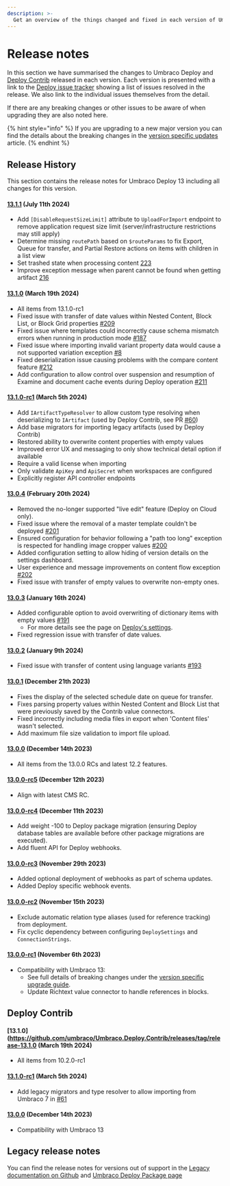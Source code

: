 ```yaml
---
description: >-
  Get an overview of the things changed and fixed in each version of Umbraco Deploy.
---
```


# Release notes

In this section we have summarised the changes to Umbraco Deploy and [Deploy Contrib](https://github.com/umbraco/Umbraco.Deploy.Contrib) released in each version. Each version is presented with a link to the [Deploy issue tracker](https://github.com/umbraco/Umbraco.Deploy.Issues/issues) showing a list of issues resolved in the release. We also link to the individual issues themselves from the detail.

If there are any breaking changes or other issues to be aware of when upgrading they are also noted here.

{% hint style="info" %}
If you are upgrading to a new major version you can find the details about the breaking changes in the [version specific updates](upgrades/version-specific.md) article.
{% endhint %}

## Release History

This section contains the release notes for Umbraco Deploy 13 including all changes for this version.

#### [13.1.1](https://github.com/umbraco/Umbraco.Deploy.Issues/issues?q=is%3Aissue+is%3Aclosed+label%3Arelease%2F13.1.1) (July 11th 2024)

* Add `[DisableRequestSizeLimit]` attribute to `UploadForImport` endpoint to remove application request size limit (server/infrastructure restrictions may still apply)
* Determine missing `routePath` based on `$routeParams` to fix Export, Queue for transfer, and Partial Restore actions on items with children in a list view
* Set trashed state when processing content [223](https://github.com/umbraco/Umbraco.Deploy.Issues/issues/223)
* Improve exception message when parent cannot be found when getting artifact [216](https://github.com/umbraco/Umbraco.Deploy.Issues/issues/216)

#### [13.1.0](https://github.com/umbraco/Umbraco.Deploy.Issues/issues?q=is%3Aissue+is%3Aclosed+label%3Arelease%2F13.1.0) (March 19th 2024)

* All items from 13.1.0-rc1
* Fixed issue with transfer of date values within Nested Content, Block List, or Block Grid properties [#209](https://github.com/umbraco/Umbraco.Deploy.Issues/issues/209)
* Fixed issue where templates could incorrectly cause schema mismatch errors when running in production mode [#187](https://github.com/umbraco/Umbraco.Deploy.Issues/issues/187)
* Fixed issue where importing invalid variant property data would cause a not supported variation exception [#8](https://github.com/umbraco/Umbraco.Deploy.Issues/issues/8)
* Fixed deserialization issue causing problems with the compare content feature [#212](https://github.com/umbraco/Umbraco.Deploy.Issues/issues/212)
* Add configuration to allow control over suspension and resumption of Examine and document cache events during Deploy operation [#211](https://github.com/umbraco/Umbraco.Deploy.Issues/issues/211)

#### [13.1.0-rc1](https://github.com/umbraco/Umbraco.Deploy.Issues/issues?q=is%3Aissue+is%3Aclosed+label%3Arelease%2F13.1.0) (March 5th 2024)

* Add `IArtifactTypeResolver` to allow custom type resolving when deserializing to `IArtifact` (used by Deploy Contrib, see PR [#60](https://github.com/umbraco/Umbraco.Deploy.Contrib/pull/61))
* Add base migrators for importing legacy artifacts (used by Deploy Contrib)
* Restored ability to overwrite content properties with empty values
* Improved error UX and messaging to only show technical detail option if available
* Require a valid license when importing
* Only validate `ApiKey` and `ApiSecret` when workspaces are configured
* Explicitly register API controller endpoints

#### [13.0.4](https://github.com/umbraco/Umbraco.Deploy.Issues/issues?q=is%3Aissue+is%3Aclosed+label%3Arelease%2F13.0.4) (February 20th 2024)

* Removed the no-longer supported "live edit" feature (Deploy on Cloud only).
* Fixed issue where the removal of a master template couldn't be deployed [#201](https://github.com/umbraco/Umbraco.Deploy.Issues/issues/201)
* Ensured configuration for behavior following a "path too long" exception is respected for handling image cropper values [#200](https://github.com/umbraco/Umbraco.Deploy.Issues/issues/200)
* Added configuration setting to allow hiding of version details on the settings dashboard.
* User experience and message improvements on content flow exception [#202](https://github.com/umbraco/Umbraco.Deploy.Issues/issues/202)
* Fixed issue with transfer of empty values to overwrite non-empty ones.

#### [13.0.3](https://github.com/umbraco/Umbraco.Deploy.Issues/issues?q=is%3Aissue+is%3Aclosed+label%3Arelease%2F13.0.3) (January 16th 2024)

* Added configurable option to avoid overwriting of dictionary items with empty values [#191](https://github.com/umbraco/Umbraco.Deploy.Issues/issues/191)
    * For more details see the page on [Deploy's settings](./getting-started/deploy-settings.md).
* Fixed regression issue with transfer of date values.

#### [13.0.2](https://github.com/umbraco/Umbraco.Deploy.Issues/issues?q=is%3Aissue+is%3Aclosed+label%3Arelease%2F13.0.2) (January 9th 2024)

* Fixed issue with transfer of content using language variants [#193](https://github.com/umbraco/Umbraco.Deploy.Issues/issues/193)

#### [13.0.1](https://github.com/umbraco/Umbraco.Deploy.Issues/issues?q=is%3Aissue+is%3Aclosed+label%3Arelease%2F13.0.1) (December 21th 2023)

* Fixes the display of the selected schedule date on queue for transfer.
* Fixes parsing property values within Nested Content and Block List that were previously saved by the Contrib value connectors.
* Fixed incorrectly including media files in export when 'Content files' wasn't selected.
* Add maximum file size validation to import file upload.

#### [13.0.0](https://github.com/umbraco/Umbraco.Deploy.Issues/issues?q=is%3Aissue+is%3Aclosed+label%3Arelease%2F13.0.0) (December 14th 2023)

* All items from the 13.0.0 RCs and latest 12.2 features.

#### [13.0.0-rc5](https://github.com/umbraco/Umbraco.Deploy.Issues/issues?q=is%3Aissue+is%3Aclosed+label%3Arelease%2F13.0.0) (December 12th 2023)

* Align with latest CMS RC.

#### [13.0.0-rc4](https://github.com/umbraco/Umbraco.Deploy.Issues/issues?q=is%3Aissue+is%3Aclosed+label%3Arelease%2F13.0.0) (December 11th 2023)

* Add weight -100 to Deploy package migration (ensuring Deploy database tables are available before other package migrations are executed).
* Add fluent API for Deploy webhooks.

#### [13.0.0-rc3](https://github.com/umbraco/Umbraco.Deploy.Issues/issues?q=is%3Aissue+is%3Aclosed+label%3Arelease%2F13.0.0) (November 29th 2023)

* Added optional deployment of webhooks as part of schema updates.
* Added Deploy specific webhook events.

#### [13.0.0-rc2](https://github.com/umbraco/Umbraco.Deploy.Issues/issues?q=is%3Aissue+is%3Aclosed+label%3Arelease%2F13.0.0) (November 15th 2023)

* Exclude automatic relation type aliases (used for reference tracking) from deployment.
* Fix cyclic dependency between configuring `DeploySettings` and `ConnectionStrings`.

#### [13.0.0-rc1](https://github.com/umbraco/Umbraco.Deploy.Issues/issues?q=is%3Aissue+is%3Aclosed+label%3Arelease%2F13.0.0) (November 6th 2023)

* Compatibility with Umbraco 13:
  * See full details of breaking changes under the [version specific upgrade guide](upgrades/version-specific.md).
  * Update Richtext value connector to handle references in blocks.

## Deploy Contrib

#### [13.1.0](https://github.com/umbraco/Umbraco.Deploy.Contrib/releases/tag/release-13.1.0 (March 19th 2024)

* All items from 10.2.0-rc1

#### [13.1.0-rc1](https://github.com/umbraco/Umbraco.Deploy.Contrib/releases/tag/release-13.1.0-rc1) (March 5th 2024)

* Add legacy migrators and type resolver to allow importing from Umbraco 7 in [#61](https://github.com/umbraco/Umbraco.Deploy.Contrib/pull/61)

#### [13.0.0](https://github.com/umbraco/Umbraco.Deploy.Contrib/releases/tag/release-13.0.0) (December 14th 2023)

* Compatibility with Umbraco 13

## Legacy release notes

You can find the release notes for versions out of support in the [Legacy documentation on Github](https://github.com/umbraco/UmbracoDocs/blob/umbraco-eol-versions/11/umbraco-deploy/release-notes.md) and [Umbraco Deploy Package page](https://our.umbraco.com/packages/developer-tools/umbraco-deploy/)

